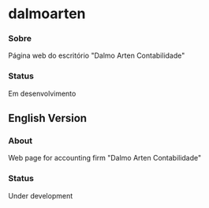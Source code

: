 # dalmoarten

### Sobre
  
  Página web do escritório "Dalmo Arten Contabilidade"
  
### Status

  Em desenvolvimento
  
  
## English Version

### About

  Web page for accounting firm "Dalmo Arten Contabilidade"
  
### Status

  Under development
